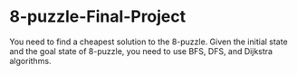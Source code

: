# 8-puzzle-Final-Project
You need to find a cheapest solution to the 8-puzzle. Given the initial state and the goal state of 8-puzzle, you need to use BFS, DFS, and Dijkstra algorithms.
